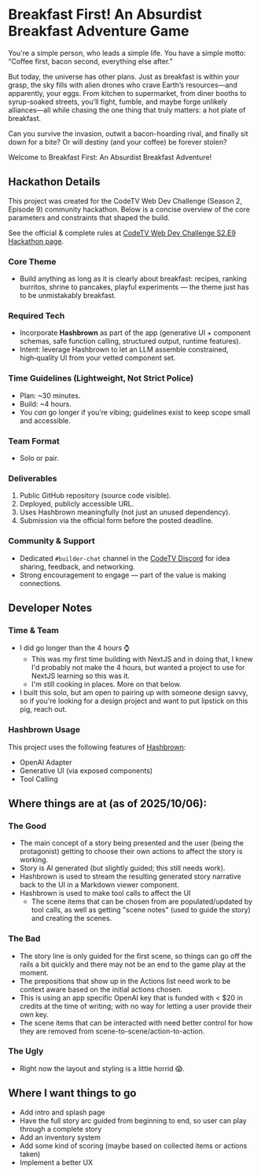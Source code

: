 # Breakfast First! An Absurdist Breakfast Adventure Game

You're a simple person, who leads a simple life. You have a simple motto: “Coffee first, bacon second, everything else after.”

But today, the universe has other plans. Just as breakfast is within your grasp, the sky fills with alien drones who crave Earth’s resources—and apparently, your eggs. From kitchen to supermarket, from diner booths to syrup-soaked streets, you’ll fight, fumble, and maybe forge unlikely alliances—all while chasing the one thing that truly matters: a hot plate of breakfast.

Can you survive the invasion, outwit a bacon-hoarding rival, and finally sit down for a bite? Or will destiny (and your coffee) be forever stolen?

Welcome to Breakfast First: An Absurdist Breakfast Adventure!

## Hackathon Details

This project was created for the CodeTV Web Dev Challenge (Season 2, Episode 9) community hackathon. Below is a concise overview of the core parameters and constraints that shaped the build.

See the official &amp; complete rules at [CodeTV Web Dev Challenge S2.E9 Hackathon page](https://codetv.dev/blog/web-dev-challenge-hackathon-s2e9-breakfast-apps).

### Core Theme

- Build anything as long as it is clearly about breakfast: recipes, ranking burritos, shrine to pancakes, playful experiments — the theme just has to be unmistakably breakfast.

### Required Tech

- Incorporate **Hashbrown** as part of the app (generative UI + component schemas, safe function calling, structured output, runtime features).
- Intent: leverage Hashbrown to let an LLM assemble constrained, high‑quality UI from your vetted component set.

### Time Guidelines (Lightweight, Not Strict Police)

- Plan: ~30 minutes.
- Build: ~4 hours.
- You _can_ go longer if you’re vibing; guidelines exist to keep scope small and accessible.

### Team Format

- Solo or pair.

### Deliverables

1. Public GitHub repository (source code visible).
2. Deployed, publicly accessible URL.
3. Uses Hashbrown meaningfully (not just an unused dependency).
4. Submission via the official form before the posted deadline.

### Community & Support

- Dedicated `#builder-chat` channel in the [CodeTV Discord](https://codetv.link/discord) for idea sharing, feedback, and networking.
- Strong encouragement to engage — part of the value is making connections.

## Developer Notes

### Time & Team

- I did go longer than the 4 hours ⌚
  - This was my first time building with NextJS and in doing that, I knew I'd probably not make the 4 hours, but wanted a project to use for NextJS learning so this was it.
  - I'm still cooking in places. More on that below.
- I built this solo, but am open to pairing up with someone design savvy, so if you're looking for a design project and want to put lipstick on this pig, reach out.

### Hashbrown Usage

This project uses the following features of [Hashbrown](https://hashbrown.dev):

- OpenAI Adapter
- Generative UI (via exposed components)
- Tool Calling

## Where things are at (as of 2025/10/06):

### The Good

- The main concept of a story being presented and the user (being the protagonist) getting to choose their own actions to affect the story is working.
- Story is AI generated (but slightly guided; this still needs work).
- Hashbrown is used to stream the resulting generated story narrative back to the UI in a Markdown viewer component.
- Hashbrown is used to make tool calls to affect the UI
  - The scene items that can be chosen from are populated/updated by tool calls, as well as getting "scene notes" (used to guide the story) and creating the scenes.

### The Bad

- The story line is only guided for the first scene, so things can go off the rails a bit quickly and there may not be an end to the game play at the moment.
- The prepositions that show up in the Actions list need work to be context aware based on the initial actions chosen.
- This is using an app specific OpenAI key that is funded with < $20 in credits at the time of writing; with no way for letting a user provide their own key.
- The scene items that can be interacted with need better control for how they are removed from scene-to-scene/action-to-action.

### The Ugly

- Right now the layout and styling is a little horrid 😱.

## Where I want things to go

- Add intro and splash page
- Have the full story arc guided from beginning to end, so user can play through a complete story
- Add an inventory system
- Add some kind of scoring (maybe based on collected items or actions taken)
- Implement a better UX
